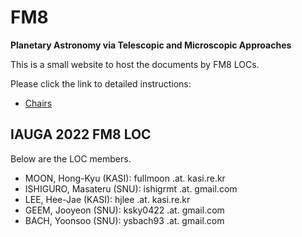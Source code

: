 # FM8

**Planetary Astronomy via Telescopic and Microscopic Approaches**

This is a small website to host the documents by FM8 LOCs. 

Please click the link to detailed instructions:
* [Chairs](instructions_to_chairs.md)



## IAUGA 2022 FM8 LOC
Below are the LOC members. 
- MOON, Hong-Kyu (KASI): fullmoon .at. kasi.re.kr
- ISHIGURO, Masateru (SNU): ishigrmt .at. gmail.com
- LEE, Hee-Jae (KASI): hjlee .at. kasi.re.kr
- GEEM, Jooyeon (SNU): ksky0422 .at. gmail.com
- BACH, Yoonsoo (SNU): ysbach93 .at. gmail.com



